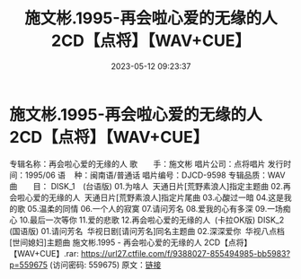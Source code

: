 ﻿---
title: 施文彬.1995-再会啦心爱的无缘的人2CD【点将】【WAV+CUE】
date: 2023-05-12 09:23:37
categories: WAV车载音乐、镜像
tags: 华语中文
---
# 施文彬.1995-再会啦心爱的无缘的人2CD【点将】【WAV+CUE】

专辑名称：再会啦心爱的无缘的人
歌　　手：施文彬
唱片公司：点将唱片
发行时间：1995/06
语    种：闽南语/普通话
唱片编号：DJCD-9598
专辑品质：WAV
曲　　目：
DISK_1　(台语版)
01.为啥人  天通日片[荒野素浪人]指定主题曲
02.再会啦心爱的无缘的人  天通日片[荒野素浪人]指定片尾曲
03.心酸过一暗
04.这是我的歌
05.温柔的同情
06.一个人的寂寞
07.请问芳名
08.爱我的心有多深
09.一场痴心
10.最后一次等你
11.爱的悲歌
12.再会啦心爱的无缘的人  (卡拉OK版)
DISK_2 (国语版)
01.请问芳名  华视日剧[请问芳名]同名主题曲
02.深深爱你  华视八点档[世间媳妇]主题曲
施文彬.1995 - 再会啦心爱的无缘的人
2CD【点将】【WAV+CUE】.rar: https://url27.ctfile.com/f/9388027-855494985-bb5983?p=559675
(访问密码: 559675)
原文：[链接](https://blog.sina.com.cn/s/blog_1647c7e76010311u6.html)